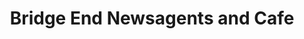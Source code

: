 ---
title: "Bridge End Newsagents and Cafe"
url: /appleby-in-westmorland/bridge-end-newsagents-and-cafe/
shop: newsagent
---